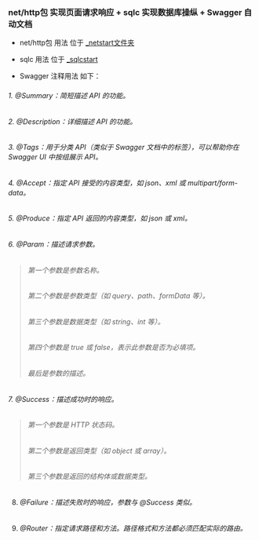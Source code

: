 ### net/http包 实现页面请求响应 + sqlc 实现数据库操纵 + Swagger 自动文档

- net/http包 用法 位于 [_netstart文件夹]()

- sqlc 用法 位于 [_sqlcstart]()

- Swagger 注释用法 如下：

###### 1. @Summary：简短描述 API 的功能。
###### 2. @Description：详细描述 API 的功能。
###### 3. @Tags：用于分类 API（类似于 Swagger 文档中的标签），可以帮助你在 Swagger UI 中按组展示 API。
###### 4. @Accept：指定 API 接受的内容类型，如 json、xml 或 multipart/form-data。
###### 5. @Produce：指定 API 返回的内容类型，如 json 或 xml。
###### 6. @Param：描述请求参数。

> ###### 第一个参数是参数名称。 
> ###### 第二个参数是参数类型（如 query、path、formData 等）。
> ###### 第三个参数是数据类型（如 string、int 等）。
> ###### 第四个参数是 true 或 false，表示此参数是否为必填项。
> ###### 最后是参数的描述。

###### 7. @Success：描述成功时的响应。


> ###### 第一个参数是 HTTP 状态码。
> ###### 第二个参数是返回类型（如 object 或 array）。
> ###### 第三个参数是返回的结构体或数据类型。

8. ###### @Failure：描述失败时的响应，参数与 @Success 类似。

9. ###### @Router：指定请求路径和方法。路径格式和方法都必须匹配实际的路由。